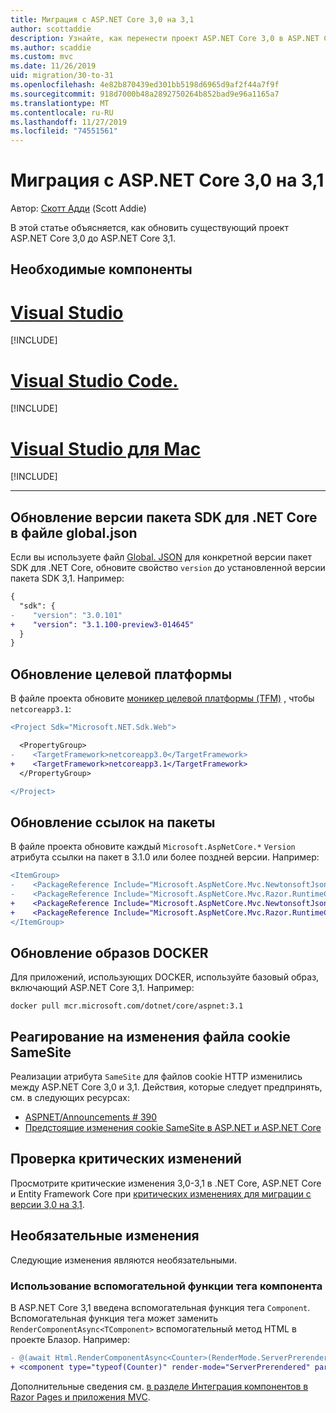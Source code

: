 ```yaml
---
title: Миграция с ASP.NET Core 3,0 на 3,1
author: scottaddie
description: Узнайте, как перенести проект ASP.NET Core 3,0 в ASP.NET Core 3,1.
ms.author: scaddie
ms.custom: mvc
ms.date: 11/26/2019
uid: migration/30-to-31
ms.openlocfilehash: 4e82b870439ed301bb5198d6965d9af2f44a7f9f
ms.sourcegitcommit: 918d7000b48a2892750264b852bad9e96a1165a7
ms.translationtype: MT
ms.contentlocale: ru-RU
ms.lasthandoff: 11/27/2019
ms.locfileid: "74551561"
---
```

# <a name="migrate-from-aspnet-core-30-to-31"></a>Миграция с ASP.NET Core 3,0 на 3,1

Автор: [Скотт Адди](https://github.com/scottaddie) (Scott Addie)

В этой статье объясняется, как обновить существующий проект ASP.NET Core 3,0 до ASP.NET Core 3,1.

## <a name="prerequisites"></a>Необходимые компоненты

# <a name="visual-studiotabvisual-studio"></a>[Visual Studio](#tab/visual-studio)

[!INCLUDE[](~/includes/net-core-prereqs-vs-3.1.md)]

# <a name="visual-studio-codetabvisual-studio-code"></a>[Visual Studio Code.](#tab/visual-studio-code)

[!INCLUDE[](~/includes/net-core-prereqs-vsc-3.1.md)]

# <a name="visual-studio-for-mactabvisual-studio-mac"></a>[Visual Studio для Mac](#tab/visual-studio-mac)

[!INCLUDE[](~/includes/net-core-prereqs-mac-3.1.md)]

---

## <a name="update-net-core-sdk-version-in-globaljson"></a>Обновление версии пакета SDK для .NET Core в файле global.json

Если вы используете файл [Global. JSON](/dotnet/core/tools/global-json) для конкретной версии пакет SDK для .NET Core, обновите свойство `version` до установленной версии пакета SDK 3,1. Например:

```diff
{
  "sdk": {
-    "version": "3.0.101"
+    "version": "3.1.100-preview3-014645"
  }
}
```

## <a name="update-the-target-framework"></a>Обновление целевой платформы

В файле проекта обновите [моникер целевой платформы (TFM)](/dotnet/standard/frameworks) , чтобы `netcoreapp3.1`:

```diff
<Project Sdk="Microsoft.NET.Sdk.Web">

  <PropertyGroup>
-    <TargetFramework>netcoreapp3.0</TargetFramework>
+    <TargetFramework>netcoreapp3.1</TargetFramework>
  </PropertyGroup>

</Project>
```

## <a name="update-package-references"></a>Обновление ссылок на пакеты

В файле проекта обновите каждый `Microsoft.AspNetCore.*` `Version` атрибута ссылки на пакет в 3.1.0 или более поздней версии. Например:

```diff
<ItemGroup>
-    <PackageReference Include="Microsoft.AspNetCore.Mvc.NewtonsoftJson" Version="3.0.0" />
-    <PackageReference Include="Microsoft.AspNetCore.Mvc.Razor.RuntimeCompilation" Version="3.0.0" Condition="'$(Configuration)' == 'Debug'" />
+    <PackageReference Include="Microsoft.AspNetCore.Mvc.NewtonsoftJson" Version="3.1.0-preview3.19555.2" />
+    <PackageReference Include="Microsoft.AspNetCore.Mvc.Razor.RuntimeCompilation" Version="3.1.0-preview3.19555.2" Condition="'$(Configuration)' == 'Debug'" />
</ItemGroup>
```

## <a name="update-docker-images"></a>Обновление образов DOCKER

Для приложений, использующих DOCKER, используйте базовый образ, включающий ASP.NET Core 3,1. Например:

```console
docker pull mcr.microsoft.com/dotnet/core/aspnet:3.1
```

## <a name="react-to-samesite-cookie-changes"></a>Реагирование на изменения файла cookie SameSite

Реализации атрибута `SameSite` для файлов cookie HTTP изменились между ASP.NET Core 3,0 и 3,1. Действия, которые следует предпринять, см. в следующих ресурсах:

* [ASPNET/Announcements # 390](https://github.com/aspnet/Announcements/issues/390)
* [Предстоящие изменения cookie SameSite в ASP.NET и ASP.NET Core](https://devblogs.microsoft.com/aspnet/upcoming-samesite-cookie-changes-in-asp-net-and-asp-net-core/)

## <a name="review-breaking-changes"></a>Проверка критических изменений

Просмотрите критические изменения 3,0-3,1 в .NET Core, ASP.NET Core и Entity Framework Core при [критических изменениях для миграции с версии 3,0 на 3,1](/dotnet/core/compatibility/3.0-3.1).

## <a name="optional-changes"></a>Необязательные изменения

Следующие изменения являются необязательными.

### <a name="use-the-component-tag-helper"></a>Использование вспомогательной функции тега компонента

В ASP.NET Core 3,1 введена вспомогательная функция тега `Component`. Вспомогательная функция тега может заменить `RenderComponentAsync<TComponent>` вспомогательный метод HTML в проекте Блазор. Например:

```diff
- @(await Html.RenderComponentAsync<Counter>(RenderMode.ServerPrerendered, new { IncrementAmount = 10 }))
+ <component type="typeof(Counter)" render-mode="ServerPrerendered" param-IncrementAmount="10" />
```

Дополнительные сведения см. [в разделе Интеграция компонентов в Razor Pages и приложения MVC](/aspnet/core/blazor/components?view=aspnetcore-3.1#integrate-components-into-razor-pages-and-mvc-apps).
